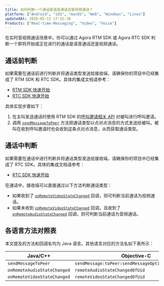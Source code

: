 ```yaml
---
title: 如何判断一个通话是语音通话还是视频通话？
platform: ["Android", "iOS", "macOS", "Web", "Windows", "Linux"]
updatedAt: 2020-05-12 17:15:38
Products: ["Real-time-Messaging", "Video", "Voice"]
---
```


在实时音视频通话场景中，你可以通过 Agora RTM SDK 或 Agora RTC SDK 判断一个即将开始或正在进行的通话是语音通话还是视频通话。

## 通话前判断

如果需要在通话前进行判断并将通话类型发送给接收端，请确保你的项目中已经集成了 RTM SDK 和 RTC SDK。具体的集成文档请参考：

- [RTM SDK 快速开始](https://docs.agora.io/cn/Real-time-Messaging/messaging_android?platform=Android)
- [RTC SDK 快速开始](https://docs.agora.io/cn/Interactive%20Broadcast/start_live_android?platform=Android)

具体实现步骤如下：

1. 在主叫发送通话时使用 RTM SDK 的[呼叫邀请相关 API](https://docs.agora.io/cn/Real-time-Messaging/rtm_invite_android?platform=Android) 对被叫进行呼叫邀请。
2. 调用 [`sendMessageToPeer`](https://docs.agora.io/cn/Real-time-Messaging/API%20Reference/RTM_java/classio_1_1agora_1_1rtm_1_1_rtm_client.html#a729079805644b3307297fb2e902ab4c9) 方法把通话类型以点对点消息的方式发送给被叫。被叫在收到呼叫邀请时也会收到这条点对点消息，从而获取通话类型。

## 通话中判断

如果需要在通话中进行判断并将通话类型发送给接收端，请确保你的项目中已经集成了 RTC SDK。具体的集成文档请参考：

- [RTC SDK 快速开始](https://docs.agora.io/cn/Interactive%20Broadcast/start_live_android?platform=Android)

在通话中，接收端可以直接通过以下方法判断通话类型：

- 如果收到了 [`onRemoteVideoStateChanged`](https://docs.agora.io/cn/Video/API%20Reference/java/classio_1_1agora_1_1rtc_1_1_i_rtc_engine_event_handler.html#a93ebe88d2544253bf4b13faf34873131) 回调，则可判断当前通话为视频通话。
- 如果未收到 [`onRemoteVideoStateChanged`](https://docs.agora.io/cn/Video/API%20Reference/java/classio_1_1agora_1_1rtc_1_1_i_rtc_engine_event_handler.html#a93ebe88d2544253bf4b13faf34873131) 回调，且收到了 [`onRemoteAudioStateChanged`](https://docs.agora.io/cn/Video/API%20Reference/java/classio_1_1agora_1_1rtc_1_1_i_rtc_engine_event_handler.html#a24fd6b0d12214f6bc6fa7a9b6235aeff) 回调，则可判断当前通话为音频通话。

## 各语言方法对照表

本文提及的方法和回调名均为 Java 语言。其他语言对应的方法名如下表所示：

| Java/C++                    | Objective-C                                         | JavaScript            |
| --------------------------- | --------------------------------------------------- | --------------------- |
| `sendMessageToPeer`         | `sendMessage:toPeer:sendMessageOptions:completion:` | `sendMessage`         |
| `onRemoteAudioStateChanged` | `remoteAudioStateChangedOfUid`                      | `getRemoteAudioStats` |
| `onRemoteVideoStateChanged` | `remoteVideoStateChangedOfUid`                      | `getRemoteVideoStats` |
